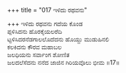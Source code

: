 +++
title = "017 ಇಳಿದು ರಥವನು"

+++
ಇಳಿದು ರಥವನು ಗದೆಯ ಕೊಂಡ  
ಪ್ಪಳಿಸಿದನು ಹೊರಕೈಯಲರೆದಿ  
ಟ್ಟಳಿಸಿದರನೆಡಗಾಲಲೊದೆದನು ಹೊಯ್ದು ಮುಡುಹಿನಲಿ  
ಕಲಕಿದನು ಕೌರವ ಮಹಾಬಲ  
ಜಲಧಿಯನು ಸರ್ವಾಂಗ ಶೋಣಿತ  
ಜಲದಲೆಸೆದನು ನನೆದ ಜಾಜಿನ ಗಿರಿಯವೊಲು ಭೀಮ       ॥17॥